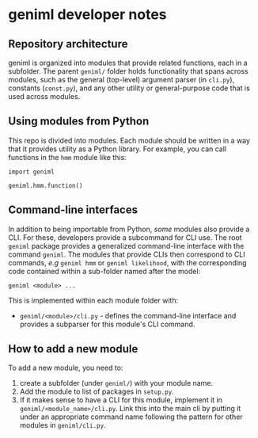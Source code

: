# geniml developer notes

## Repository architecture

geniml is organized into modules that provide related functions, each in a subfolder. The parent `geniml/` folder holds functionality that spans across modules, such as the general (top-level) argument parser (in `cli.py`), constants (`const.py`), and any other utility or general-purpose code that is used across modules.

## Using modules from Python

This repo is divided into modules. Each module should be written in a way that it provides utility as a Python library. For example, you can call functions in the `hmm` module like this:

```
import geniml

geniml.hmm.function()
```


## Command-line interfaces

In addition to being importable from Python, *some* modules also provide a CLI. For these, developers provide a subcommand for CLI use. The root `geniml` package provides a generalized command-line interface with the command `geniml`. The modules that provide CLIs then correspond to CLI commands, *e.g* `geniml hmm` or `geniml likelihood`, with the corresponding code contained within a sub-folder named after the model:

```
geniml <module> ...
```

This is implemented within each module folder with:

- `geniml/<module>/cli.py` - defines the command-line interface and provides a subparser for this module's CLI command.

## How to add a new module

To add a new module, you need to:

1. create a subfolder (under `geniml/`) with your module name.
2. Add the module to list of packages in `setup.py`.
3. If it makes sense to have a CLI for this module, implement it in `geniml/<module_name>/cli.py`. Link this into the main cli by putting it under an appropriate command name following the pattern for other modules in `geniml/cli.py`.